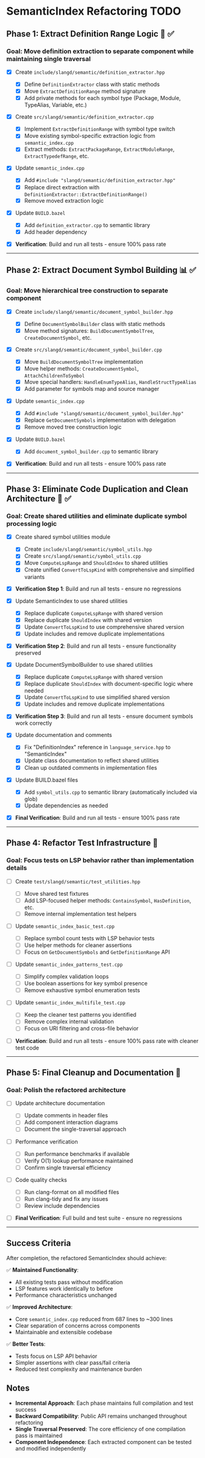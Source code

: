 # SemanticIndex Refactoring TODO

## Phase 1: Extract Definition Range Logic 🎯 ✅

### Goal: Move definition extraction to separate component while maintaining single traversal

- [x] Create `include/slangd/semantic/definition_extractor.hpp`

  - [x] Define `DefinitionExtractor` class with static methods
  - [x] Move `ExtractDefinitionRange` method signature
  - [x] Add private methods for each symbol type (Package, Module, TypeAlias, Variable, etc.)

- [x] Create `src/slangd/semantic/definition_extractor.cpp`

  - [x] Implement `ExtractDefinitionRange` with symbol type switch
  - [x] Move existing symbol-specific extraction logic from `semantic_index.cpp`
  - [x] Extract methods: `ExtractPackageRange`, `ExtractModuleRange`, `ExtractTypedefRange`, etc.

- [x] Update `semantic_index.cpp`

  - [x] Add `#include "slangd/semantic/definition_extractor.hpp"`
  - [x] Replace direct extraction with `DefinitionExtractor::ExtractDefinitionRange()`
  - [x] Remove moved extraction logic

- [x] Update `BUILD.bazel`

  - [x] Add `definition_extractor.cpp` to semantic library
  - [x] Add header dependency

- [x] **Verification**: Build and run all tests - ensure 100% pass rate

---

## Phase 2: Extract Document Symbol Building 📊 ✅

### Goal: Move hierarchical tree construction to separate component

- [x] Create `include/slangd/semantic/document_symbol_builder.hpp`

  - [x] Define `DocumentSymbolBuilder` class with static methods
  - [x] Move method signatures: `BuildDocumentSymbolTree`, `CreateDocumentSymbol`, etc.

- [x] Create `src/slangd/semantic/document_symbol_builder.cpp`

  - [x] Move `BuildDocumentSymbolTree` implementation
  - [x] Move helper methods: `CreateDocumentSymbol`, `AttachChildrenToSymbol`
  - [x] Move special handlers: `HandleEnumTypeAlias`, `HandleStructTypeAlias`
  - [x] Add parameter for symbols map and source manager

- [x] Update `semantic_index.cpp`

  - [x] Add `#include "slangd/semantic/document_symbol_builder.hpp"`
  - [x] Replace `GetDocumentSymbols` implementation with delegation
  - [x] Remove moved tree construction logic

- [x] Update `BUILD.bazel`

  - [x] Add `document_symbol_builder.cpp` to semantic library

- [x] **Verification**: Build and run all tests - ensure 100% pass rate

---

## Phase 3: Eliminate Code Duplication and Clean Architecture 🧹 ✅

### Goal: Create shared utilities and eliminate duplicate symbol processing logic

- [x] Create shared symbol utilities module

  - [x] Create `include/slangd/semantic/symbol_utils.hpp`
  - [x] Create `src/slangd/semantic/symbol_utils.cpp`
  - [x] Move `ComputeLspRange` and `ShouldIndex` to shared utilities
  - [x] Create unified `ConvertToLspKind` with comprehensive and simplified variants

- [x] **Verification Step 1**: Build and run all tests - ensure no regressions

- [x] Update SemanticIndex to use shared utilities

  - [x] Replace duplicate `ComputeLspRange` with shared version
  - [x] Replace duplicate `ShouldIndex` with shared version
  - [x] Update `ConvertToLspKind` to use comprehensive shared version
  - [x] Update includes and remove duplicate implementations

- [x] **Verification Step 2**: Build and run all tests - ensure functionality preserved

- [x] Update DocumentSymbolBuilder to use shared utilities

  - [x] Replace duplicate `ComputeLspRange` with shared version
  - [x] Replace duplicate `ShouldIndex` with document-specific logic where needed
  - [x] Update `ConvertToLspKind` to use simplified shared version
  - [x] Update includes and remove duplicate implementations

- [x] **Verification Step 3**: Build and run all tests - ensure document symbols work correctly

- [x] Update documentation and comments

  - [x] Fix "DefinitionIndex" reference in `language_service.hpp` to "SemanticIndex"
  - [x] Update class documentation to reflect shared utilities
  - [x] Clean up outdated comments in implementation files

- [x] Update BUILD.bazel files

  - [x] Add `symbol_utils.cpp` to semantic library (automatically included via glob)
  - [x] Update dependencies as needed

- [x] **Final Verification**: Build and run all tests - ensure 100% pass rate

---

## Phase 4: Refactor Test Infrastructure 🧪

### Goal: Focus tests on LSP behavior rather than implementation details

- [ ] Create `test/slangd/semantic/test_utilities.hpp`

  - [ ] Move shared test fixtures
  - [ ] Add LSP-focused helper methods: `ContainsSymbol`, `HasDefinition`, etc.
  - [ ] Remove internal implementation test helpers

- [ ] Update `semantic_index_basic_test.cpp`

  - [ ] Replace symbol count tests with LSP behavior tests
  - [ ] Use helper methods for cleaner assertions
  - [ ] Focus on `GetDocumentSymbols` and `GetDefinitionRange` API

- [ ] Update `semantic_index_patterns_test.cpp`

  - [ ] Simplify complex validation loops
  - [ ] Use boolean assertions for key symbol presence
  - [ ] Remove exhaustive symbol enumeration tests

- [ ] Update `semantic_index_multifile_test.cpp`

  - [ ] Keep the cleaner test patterns you identified
  - [ ] Remove complex internal validation
  - [ ] Focus on URI filtering and cross-file behavior

- [ ] **Verification**: Build and run all tests - ensure 100% pass rate with cleaner test code

---

## Phase 5: Final Cleanup and Documentation 📝

### Goal: Polish the refactored architecture

- [ ] Update architecture documentation

  - [ ] Update comments in header files
  - [ ] Add component interaction diagrams
  - [ ] Document the single-traversal approach

- [ ] Performance verification

  - [ ] Run performance benchmarks if available
  - [ ] Verify O(1) lookup performance maintained
  - [ ] Confirm single traversal efficiency

- [ ] Code quality checks

  - [ ] Run clang-format on all modified files
  - [ ] Run clang-tidy and fix any issues
  - [ ] Review include dependencies

- [ ] **Final Verification**: Full build and test suite - ensure no regressions

---

## Success Criteria

After completion, the refactored SemanticIndex should achieve:

✅ **Maintained Functionality**:

- All existing tests pass without modification
- LSP features work identically to before
- Performance characteristics unchanged

✅ **Improved Architecture**:

- Core `semantic_index.cpp` reduced from 687 lines to ~300 lines
- Clear separation of concerns across components
- Maintainable and extensible codebase

✅ **Better Tests**:

- Tests focus on LSP API behavior
- Simpler assertions with clear pass/fail criteria
- Reduced test complexity and maintenance burden

## Notes

- **Incremental Approach**: Each phase maintains full compilation and test success
- **Backward Compatibility**: Public API remains unchanged throughout refactoring
- **Single Traversal Preserved**: The core efficiency of one compilation pass is maintained
- **Component Independence**: Each extracted component can be tested and modified independently
